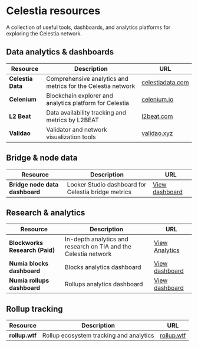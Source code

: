 # Celestia resources

A collection of useful tools, dashboards, and analytics platforms for exploring the Celestia network.

## Data analytics & dashboards

| Resource          | Description                                                  | URL                                                                            |
| ----------------- | ------------------------------------------------------------ | ------------------------------------------------------------------------------ |
| **Celestia Data** | Comprehensive analytics and metrics for the Celestia network | [celestiadata.com](https://celestiadata.com/)                                  |
| **Celenium**      | Blockchain explorer and analytics platform for Celestia      | [celenium.io](https://celenium.io/)                                            |
| **L2 Beat**       | Data availability tracking and metrics by L2BEAT             | [l2beat.com](https://l2beat.com/data-availability/projects/celestia/no-bridge) |
| **Validao**       | Validator and network visualization tools                    | [validao.xyz](https://validao.xyz/#maps-celestia-da)                           |

## Bridge & node data

| Resource                       | Description                                         | URL                                                                                                             |
| ------------------------------ | --------------------------------------------------- | --------------------------------------------------------------------------------------------------------------- |
| **Bridge node data dashboard** | Looker Studio dashboard for Celestia bridge metrics | [View dashboard](https://lookerstudio.google.com/u/0/reporting/73fc0733-5f3e-4a85-be1f-081f99991f4c/page/Tn17D) |

## Research & analytics

| Resource                       | Description                                                     | URL                                                                                                                    |
| ------------------------------ | --------------------------------------------------------------- | ---------------------------------------------------------------------------------------------------------------------- |
| **Blockworks Research (Paid)** | In-depth analytics and research on TIA and the Celestia network | [View Analytics](https://app.blockworksresearch.com/analytics/tia?dashboard=celestia&interval=weekly)                  |
| **Numia blocks dashboard**     | Blocks analytics dashboard                                      | [View dashboard](https://lookerstudio.google.com/u/0/reporting/6d5530fd-4115-4951-8a79-644842f6a2b3/page/Tn17D)        |
| **Numia rollups dashboard**    | Rollups analytics dashboard                                     | [View dashboard](https://lookerstudio.google.com/u/0/reporting/8853db32-fe0b-4a39-b4d7-3b9efd9e5226/page/p_da0hhwxfjd) |

## Rollup tracking

| Resource       | Description                             | URL                              |
| -------------- | --------------------------------------- | -------------------------------- |
| **rollup.wtf** | Rollup ecosystem tracking and analytics | [rollup.wtf](https://rollup.wtf) |

